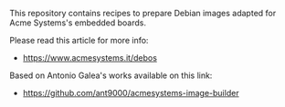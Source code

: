 This repository contains recipes to prepare Debian images adapted for Acme Systems's embedded boards. 

Please read this article for more info: 

* <https://www.acmesystems.it/debos>

Based on Antonio Galea's works available on this link:

* <https://github.com/ant9000/acmesystems-image-builder>


